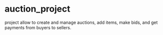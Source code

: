 # auction_project
project allow to create and manage auctions, add items, make bids, and get payments from buyers to sellers. 

